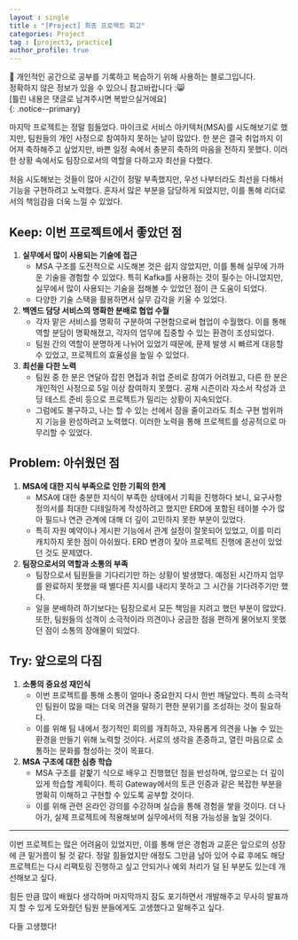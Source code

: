 ```yaml
---
layout : single
title : "[Project] 최종 프로젝트 회고"
categories: Project
tag : [project3, practice]
author_profile: true
---
```


📌 개인적인 공간으로 공부를 기록하고 복습하기 위해 사용하는 블로그입니다. <br>
정확하지 않은 정보가 있을 수 있으니 참고바랍니다 :😸 <br>
[틀린 내용은 댓글로 남겨주시면 복받으실거에요]  
{: .notice--primary}


마지막 프로젝트는 정말 힘들었다. 마이크로 서비스 아키텍처(MSA)를 시도해보기로 했지만, 팀원들의 개인 사정으로 참여하지 못하는 날이 많았다. 한 분은 결국 취업까지 이어져 축하해주고 싶었지만, 바쁜 일정 속에서 충분히 축하의 마음을 전하지 못했다. 이러한 상황 속에서도 팀장으로서의 역할을 다하고자 최선을 다했다.

처음 시도해보는 것들이 많아 시간이 정말 부족했지만, 우선 나부터라도 최선을 다해서 기능을 구현하려고 노력했다. 혼자서 많은 부분을 담당하게 되었지만, 이를 통해 리더로서의 책임감을 더욱 느낄 수 있었다.

## **Keep: 이번 프로젝트에서 좋았던 점**

1. **실무에서 많이 사용되는 기술에 접근**
    - MSA 구조를 도전적으로 시도해본 것은 쉽지 않았지만, 이를 통해 실무에 가까운 기술을 경험할 수 있었다. 특히 Kafka를 사용하는 것이 필수는 아니었지만, 실무에서 많이 사용되는 기술을 접해볼 수 있었던 점이 큰 도움이 되었다.
    - 다양한 기술 스택을 활용하면서 실무 감각을 키울 수 있었다.
2. **백엔드 담당 서비스의 명확한 분배로 협업 수월**
    - 각자 맡은 서비스를 명확히 구분하여 구현함으로써 협업이 수월했다. 이를 통해 역할 분담이 명확해졌고, 각자의 업무에 집중할 수 있는 환경이 조성되었다.
    - 팀원 간의 역할이 분명하게 나뉘어 있었기 때문에, 문제 발생 시 빠르게 대응할 수 있었고, 프로젝트의 효율성을 높일 수 있었다.
3. **최선을 다한 노력**
    - 팀원 중 한 분은 연달아 잡힌 면접과 취업 준비로 참여가 어려웠고, 다른 한 분은 개인적인 사정으로 5일 이상 참여하지 못했다. 공채 시즌이라 자소서 작성과 코딩 테스트 준비 등으로 프로젝트가 밀리는 상황이 지속되었다.
    - 그럼에도 불구하고, 나는 할 수 있는 선에서 잠을 줄이고라도 최소 구현 범위까지 기능을 완성하려고 노력했다. 이러한 노력을 통해 프로젝트를 성공적으로 마무리할 수 있었다.

## **Problem: 아쉬웠던 점**

1. **MSA에 대한 지식 부족으로 인한 기획의 한계**
    - MSA에 대한 충분한 지식이 부족한 상태에서 기획을 진행하다 보니, 요구사항 정의서를 최대한 디테일하게 작성하려고 했지만 ERD에 포함된 테이블 수가 많아 필드나 연관 관계에 대해 더 깊이 고민하지 못한 부분이 있었다.
    - 특히 자원 예약이나 게시판 기능에서 관계 설정이 잘못되어 있었고, 이를 미리 캐치하지 못한 점이 아쉬웠다. ERD 변경이 잦아 프로젝트 진행에 혼선이 있었던 것도 문제였다.
2. **팀장으로서의 역할과 소통의 부족**
    - 팀장으로서 팀원들을 기다리기만 하는 상황이 발생했다. 예정된 시간까지 업무를 완료하지 못했을 때 별다른 지시를 내리지 못하고 그 시간을 기다려주기만 했다.
    - 일을 분배하려 하기보다는 팀장으로서 모든 책임을 지려고 했던 부분이 많았다. 또한, 팀원들의 성격이 소극적이라 의견이나 궁금한 점을 편하게 물어보지 못했던 점이 소통의 장애물이 되었다.

## **Try: 앞으로의 다짐**

1. **소통의 중요성 재인식**
    - 이번 프로젝트를 통해 소통이 얼마나 중요한지 다시 한번 깨달았다. 특히 소극적인 팀원이 많을 때는 더욱 의견을 말하기 편한 분위기를 조성하는 것이 필요하다.
    - 이를 위해 팀 내에서 정기적인 회의를 개최하고, 자유롭게 의견을 나눌 수 있는 환경을 만들기 위해 노력할 것이다. 서로의 생각을 존중하고, 열린 마음으로 소통하는 문화를 형성하는 것이 목표다.
2. **MSA 구조에 대한 심층 학습**
    - MSA 구조를 겉핥기 식으로 배우고 진행했던 점을 반성하며, 앞으로는 더 깊이 있게 학습할 계획이다. 특히 Gateway에서의 토큰 인증과 같은 복잡한 부분을 명확히 이해하고 구현할 수 있도록 공부할 것이다.
    - 이를 위해 관련 온라인 강의를 수강하며 실습을 통해 경험을 쌓을 것이다. 더 나아가, 실제 프로젝트에 적용해보며 실무에서의 적용 가능성을 높일 것이다.

---

이번 프로젝트는 많은 어려움이 있었지만, 이를 통해 얻은 경험과 교훈은 앞으로의 성장에 큰 밑거름이 될 것 같다. 정말 힘들었지만 애정도 그만큼 남아 있어 수료 후에도 해당 프로젝트는 다시 리팩토링 진행하고 싶고 안되거나 예외 처리가 덜 된 부분도 있는데 개선해보고 싶다.

힘든 만큼 많이 배웠다 생각하며 마지막까지 잠도 포기하면서 개발해주고 무사히 발표까지 할 수 있게 도와줬던 팀원 분들에게도 고생했다고 말해주고 싶다.

다들 고생했다!

<br>
<br><br><br><br><br>